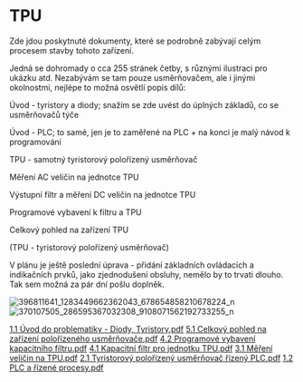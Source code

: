 # TPU
Zde jdou poskytnuté dokumenty, které se podrobně zabývají celým procesem stavby tohoto zařízení.

Jedná se dohromady o cca 255 stránek četby, s různými ilustraci pro ukázku atd. Nezabývám se tam pouze usměrňovačem, ale i jinými okolnostmi, nejlépe to možná osvětlí popis dílů:

Úvod - tyristory a diody; snažím se zde uvést do úplných základů, co se usměrňovačů týče

Úvod - PLC; to samé, jen je to zaměřené na PLC + na konci je malý návod k programování

TPU - samotný tyristorový polořízený usměrňovač

Měření AC veličin na jednotce TPU

Výstupní filtr a měření DC veličin na jednotce TPU

Programové vybavení k filtru a TPU

Celkový pohled na zařízení TPU

(TPU - tyristorový polořízený usměrňovač)

V plánu je ještě poslední úprava - přidání základních ovládacích a indikačních prvků, jako zjednodušení obsluhy, nemělo by to trvati dlouho. Tak sem možná za pár dní pošlu doplněk.

![396811641_1283449662362043_678654858210678224_n](https://github.com/OndrejMikulecky/TPU/assets/150067841/f9b72d6a-503f-47ee-a31b-c714ce5327cb)
![370107505_286595367032308_9108071562192733255_n](https://github.com/OndrejMikulecky/TPU/assets/150067841/43e0bcd2-894a-4c60-9adb-5003bf78165b)

[1.1 Úvod do problematiky - Diody, Tyristory.pdf](https://github.com/OndrejMikulecky/TPU/files/13271370/1.1.Uvod.do.problematiky.-.Diody.Tyristory.pdf)
[5.1 Celkový pohled na zařízení polořízeného usměrňovače.pdf](https://github.com/OndrejMikulecky/TPU/files/13271367/5.1.Celkovy.pohled.na.zarizeni.polorizeneho.usmernovace.pdf)
[4.2 Programové vybavení kapacitního filtru.pdf](https://github.com/OndrejMikulecky/TPU/files/13271365/4.2.Programove.vybaveni.kapacitniho.filtru.pdf)
[4.1 Kapacitní filtr pro jednotku TPU.pdf](https://github.com/OndrejMikulecky/TPU/files/13271361/4.1.Kapacitni.filtr.pro.jednotku.TPU.pdf)
[3.1 Měření veličin na TPU.pdf](https://github.com/OndrejMikulecky/TPU/files/13271360/3.1.Mereni.velicin.na.TPU.pdf)
[2.1 Tyristorový polořízený usměrňovač řízený PLC.pdf](https://github.com/OndrejMikulecky/TPU/files/13271358/2.1.Tyristorovy.polorizeny.usmernovac.rizeny.PLC.pdf)
[1.2 PLC a řízené procesy.pdf](https://github.com/OndrejMikulecky/TPU/files/13271353/1.2.PLC.a.rizene.procesy.pdf)
